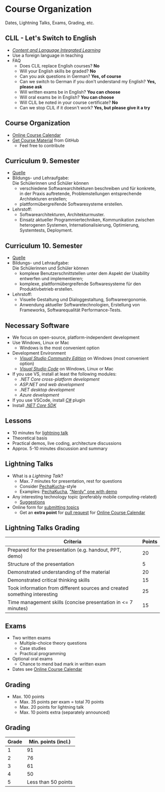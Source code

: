 # Course Organization

Dates, Lightning Talks, Exams, Grading, etc.


## CLIL - Let's Switch to English

* [*Content and Language Integrated Learning*](http://www.htl.at/htlat/schwerpunktportale/clil-content-and-language-integrated-learning.html)
* Use a foreign language in teaching
* FAQ
  * Does CLIL replace English courses? **No**
  * Will your English skills be graded? **No**
  * Can you ask questions in German? **Yes, of course**
  * Can we switch to German if you don't understand my English? **Yes, please ask**
  * Will written exams be in English? **You can choose**
  * Will oral exams be in English? **You can choose**
  * Will CLIL be noted in your course certificate? **No**
  * Can we stop CLIL if it doesn't work? **Yes, but please give it a try**   


<!-- .slide: class="left" -->
## Course Organization

* [Online Course Calendar](https://github.com/rstropek/htl-csharp/blob/master/2017-18/dates.md)
* [Get Course Material](https://github.com/rstropek/htl-csharp/) from GitHub
  * Feel free to contribute


<!-- .slide: class="left" -->
## Curriculum 9. Semester

* [Quelle](http://www.htl.at/fileadmin//content/Lehrplan/HTL_VO_262_2015/BGBl_II_Nr_262_2015_Anlage_1.10.pdf)
* Bildungs- und Lehraufgabe:<br/>
Die Sch&uuml;lerinnen und Sch&uuml;ler k&ouml;nnen
  * verschiedene Softwarearchitekturen beschreiben und f&uuml;r konkrete, in der Praxis auftretende,
Problemstellungen entsprechende Architekturen erstellen;
  * plattform&uuml;bergreifende Softwaresysteme erstellen.
* Lehrstoff:
  * Softwarearchitekturen, Architekturmuster.
  * Einsatz aktueller Programmiertechniken, Kommunikation zwischen heterogenen Systemen, Internationalisierung, Optimierung, Systemtests, Deployment.


<!-- .slide: class="left" -->
## Curriculum 10. Semester

* [Quelle](http://www.htl.at/fileadmin//content/Lehrplan/HTL_VO_262_2015/BGBl_II_Nr_262_2015_Anlage_1.10.pdf)
* Bildungs- und Lehraufgabe:<br/>
Die Sch&uuml;lerinnen und Sch&uuml;ler k&ouml;nnen
  * komplexe Benutzerschnittstellen unter dem Aspekt der Usability entwerfen und implementieren;
  * komplexe, plattform&uuml;bergreifende Softwaresysteme f&uuml;r den Produktivbetrieb erstellen.
* Lehrstoff:
  * Visuelle Gestaltung und Dialoggestaltung, Softwareergonomie.
  * Anwendung aktueller Softwaretechnologien, Erstellung von Frameworks, Softwarequalit&auml;t Performance-Tests.


## Necessary Software

* We focus on open-source, platform-independent development
* Use Windows, Linux or Mac
  * Windows is the most convenient option
* Development Environment
  * [*Visual Studio Community Edition*](https://www.visualstudio.com/vs/) on Windows (most convenient option)
  * [*Visual Studio Code*](https://code.visualstudio.com) on Windows, Linux or Mac
* If you use VS, install at least the following modules:
  * *.NET Core cross-platform development*
  * *ASP.NET and web development*
  * *.NET desktop development*
  * *Azure development*
* If you use VSCode, install [*C#*](https://marketplace.visualstudio.com/items?itemName=ms-vscode.csharp) plugin
* Install [*.NET Core SDK*](https://www.microsoft.com/net/download/core)


<!-- .slide: class="left" -->
## Lessons

* 10 minutes for [lightning talk](https://en.wikipedia.org/wiki/Lightning_talk)
* Theoretical basis
* Practical demos, live coding, architecture discussions
* Approx. 5-10 minutes discussion and summary


<!-- .slide: class="left" -->
## Lightning Talks

* What is a *Lightning Talk*?
  * Max. 7 minutes for presentation, rest for questions
  * Consider [PechaKucha](https://en.wikipedia.org/wiki/PechaKucha)-style
  * Examples: [PechaKucha](https://youtu.be/XBhTaL7RpA8), ["Nerdy" one with demo](https://www.destroyallsoftware.com/talks/wat)
* Any interesting technology topic (preferably mobile computing-related)
  * [Suggestions](https://github.com/rstropek/htl-csharp/blob/master/2017-18/lightning-talk-suggestions.md)
* Online form for [submitting topics](https://goo.gl/forms/0xIczpjIyGKRb6sl1)
  * Get an **extra point** for [pull request](https://help.github.com/articles/about-pull-requests/) for [Online Course Calendar](https://github.com/rstropek/htl-csharp/blob/master/2017-18/dates.md)


<!-- .slide: class="left" -->
## Lightning Talks Grading

| Criteria | Points |
|---------------------------------------------------------------------------|------------|
| Prepared for the presentation (e.g. handout, PPT, demo) | 20 |
| Structure of the presentation | 5 |
| Demonstrated understanding of the material | 20 |
| Demonstrated critical thinking skills | 15 |
| Took information from different sources and created something interesting | 25 |
| Time management skills (concise presentation in <= 7 minutes) | 15 |


<!-- .slide: class="left" -->
## Exams

* Two written exams
  * Multiple-choice theory questions
  * Case studies
  * Practical programming
* Optional oral exams
  * Chance to mend bad mark in written exam
* Dates see [Online Course Calendar](https://github.com/rstropek/htl-csharp/blob/master/2017-18/dates.md)


<!-- .slide: class="left" -->
## Grading

* Max. 100 points
  * Max. 35 points per exam = total 70 points
  * Max. 20 points for lightning talk
  * Max. 10 points extra (separately announced)


## Grading

| Grade  | Min. points (incl.)
|--------|---------------------
| 1      | 91
| 2      | 76
| 3      | 61
| 4      | 50
| 5      | Less than 50 points

